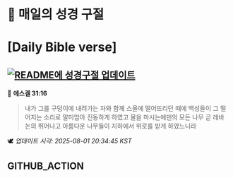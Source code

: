 # 🙏 매일의 성경 구절
# [Daily Bible verse]
## [![README에 성경구절 업데이트](https://github.com/DONGSUKA/first_test/actions/workflows/update-readme-bible.yml/badge.svg)](https://github.com/DONGSUKA/first_test/actions/workflows/update-readme-bible.yml)
<!-- START_BIBLE_VERSE -->
📖 **에스겔 31:16**
> 내가 그를 구덩이에 내려가는 자와 함께 스올에 떨어뜨리던 때에 백성들이 그 떨어지는 소리로 말미암아 진동하게 하였고 물을 마시는에덴의 모든 나무 곧 레바논의 뛰어나고 아름다운 나무들이 지하에서 위로를 받게 하였느니라

🕊️ _업데이트 시각: 2025-08-01 20:34:45 KST_
  <!-- END_BIBLE_VERSE -->
## GITHUB_ACTION
